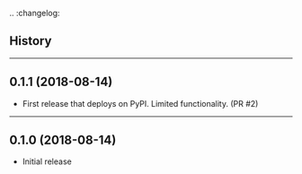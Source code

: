 .. :changelog:

History
-------

------------------
0.1.1 (2018-08-14)
------------------

* First release that deploys on PyPI. Limited functionality. (PR #2)

------------------
0.1.0 (2018-08-14)
------------------

* Initial release
